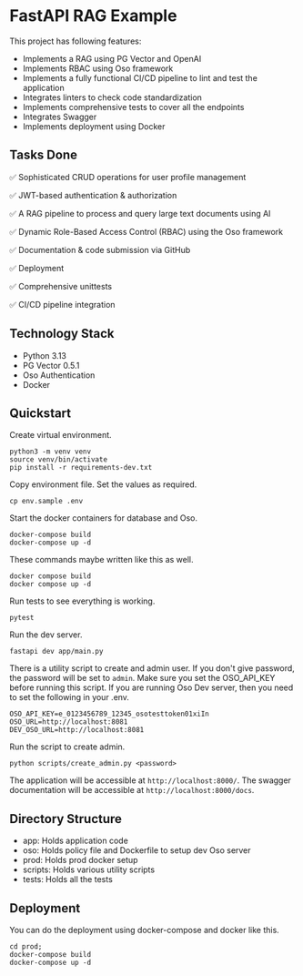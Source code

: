 # FastAPI RAG Example

This project has following features:
- Implements a RAG using PG Vector and OpenAI
- Implements RBAC using Oso framework
- Implements a fully functional CI/CD pipeline to lint and test the application
- Integrates linters to check code standardization
- Implements comprehensive tests to cover all the endpoints
- Integrates Swagger
- Implements deployment using Docker

## Tasks Done
✅ Sophisticated CRUD operations for user profile management

✅ JWT-based authentication & authorization

✅ A RAG pipeline to process and query large text documents using AI

✅ Dynamic Role-Based Access Control (RBAC) using the Oso framework

✅ Documentation & code submission via GitHub

✅ Deployment

✅ Comprehensive unittests

✅ CI/CD pipeline integration

## Technology Stack
- Python 3.13
- PG Vector 0.5.1
- Oso Authentication
- Docker

## Quickstart

Create virtual environment.

```
python3 -m venv venv
source venv/bin/activate
pip install -r requirements-dev.txt
```

Copy environment file. Set the values as required.

```
cp env.sample .env
```

Start the docker containers for database and Oso.

```
docker-compose build
docker-compose up -d
```

These commands maybe written like this as well.

```
docker compose build
docker compose up -d
```

Run tests to see everything is working.

```
pytest
```

Run the dev server.

```
fastapi dev app/main.py
```

There is a utility script to create and admin user. If you don't give password,
the password will be set to `admin`. Make sure you set the OSO_API_KEY before
running this script. If you are running Oso Dev server, then you need to set
the following in your .env.

```
OSO_API_KEY=e_0123456789_12345_osotesttoken01xiIn
OSO_URL=http://localhost:8081
DEV_OSO_URL=http://localhost:8081
```

Run the script to create admin.

```
python scripts/create_admin.py <password>
```

The application will be accessible at `http://localhost:8000/`.
The swagger documentation will be accessible at `http://localhost:8000/docs`.

## Directory Structure
- app: Holds application code
- oso: Holds policy file and Dockerfile to setup dev Oso server
- prod: Holds prod docker setup
- scripts: Holds various utility scripts
- tests: Holds all the tests

## Deployment
You can do the deployment using docker-compose and docker like this.

```
cd prod;
docker-compose build
docker-compose up -d
```
